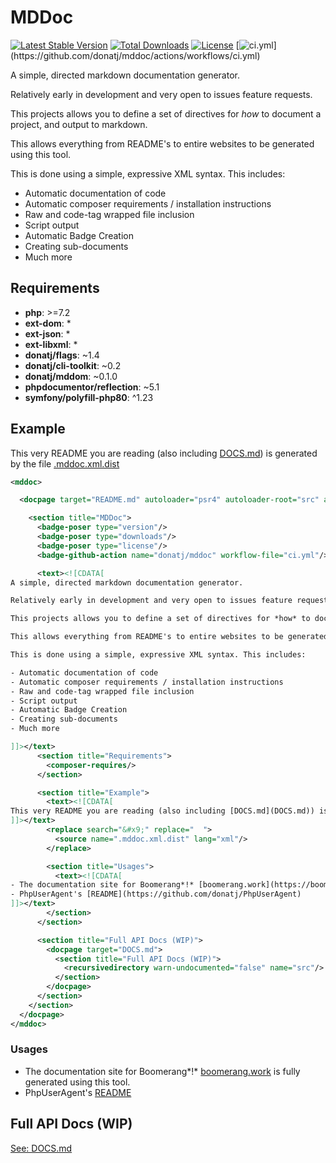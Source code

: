 # MDDoc

[![Latest Stable Version](https://poser.pugx.org/donatj/mddoc/version)](https://packagist.org/packages/donatj/mddoc)
[![Total Downloads](https://poser.pugx.org/donatj/mddoc/downloads)](https://packagist.org/packages/donatj/mddoc)
[![License](https://poser.pugx.org/donatj/mddoc/license)](https://packagist.org/packages/donatj/mddoc)
[![ci.yml](https://github.com/donatj/mddoc/actions/workflows/ci.yml/badge.svg?)](https://github.com/donatj/mddoc/actions/workflows/ci.yml)


A simple, directed markdown documentation generator.

Relatively early in development and very open to issues feature requests.

This projects allows you to define a set of directives for *how* to document a project, and output to markdown.

This allows everything from README's to entire websites to be generated using this tool.

This is done using a simple, expressive XML syntax. This includes:

- Automatic documentation of code
- Automatic composer requirements / installation instructions
- Raw and code-tag wrapped file inclusion
- Script output
- Automatic Badge Creation
- Creating sub-documents
- Much more



## Requirements

- **php**: >=7.2
- **ext-dom**: *
- **ext-json**: *
- **ext-libxml**: *
- **donatj/flags**: ~1.4
- **donatj/cli-toolkit**: ~0.2
- **donatj/mddom**: ~0.1.0
- **phpdocumentor/reflection**: ~5.1
- **symfony/polyfill-php80**: ^1.23

## Example

This very README you are reading (also including [DOCS.md](DOCS.md)) is generated by the file [.mddoc.xml.dist](.mddoc.xml.dist)


```xml
<mddoc>

  <docpage target="README.md" autoloader="psr4" autoloader-root="src" autoloader-root-namespace="donatj\MDDoc">

    <section title="MDDoc">
      <badge-poser type="version"/>
      <badge-poser type="downloads"/>
      <badge-poser type="license"/>
      <badge-github-action name="donatj/mddoc" workflow-file="ci.yml"/>

      <text><![CDATA[
A simple, directed markdown documentation generator.

Relatively early in development and very open to issues feature requests.

This projects allows you to define a set of directives for *how* to document a project, and output to markdown.

This allows everything from README's to entire websites to be generated using this tool.

This is done using a simple, expressive XML syntax. This includes:

- Automatic documentation of code
- Automatic composer requirements / installation instructions
- Raw and code-tag wrapped file inclusion
- Script output
- Automatic Badge Creation
- Creating sub-documents
- Much more

]]></text>
      <section title="Requirements">
        <composer-requires/>
      </section>

      <section title="Example">
        <text><![CDATA[
This very README you are reading (also including [DOCS.md](DOCS.md)) is generated by the file [.mddoc.xml.dist](.mddoc.xml.dist)
]]></text>
        <replace search="&#x9;" replace="  ">
          <source name=".mddoc.xml.dist" lang="xml"/>
        </replace>

        <section title="Usages">
          <text><![CDATA[
- The documentation site for Boomerang*!* [boomerang.work](https://boomerang.work/) is fully generated using this tool.
- PhpUserAgent's [README](https://github.com/donatj/PhpUserAgent)
]]></text>
        </section>
      </section>

      <section title="Full API Docs (WIP)">
        <docpage target="DOCS.md">
          <section title="Full API Docs (WIP)">
            <recursivedirectory warn-undocumented="false" name="src"/>
          </section>
        </docpage>
      </section>
    </section>
  </docpage>
</mddoc>

```

### Usages

- The documentation site for Boomerang*!* [boomerang.work](https://boomerang.work/) is fully generated using this tool.
- PhpUserAgent's [README](https://github.com/donatj/PhpUserAgent)

## Full API Docs (WIP)

[See: DOCS.md](DOCS.md)